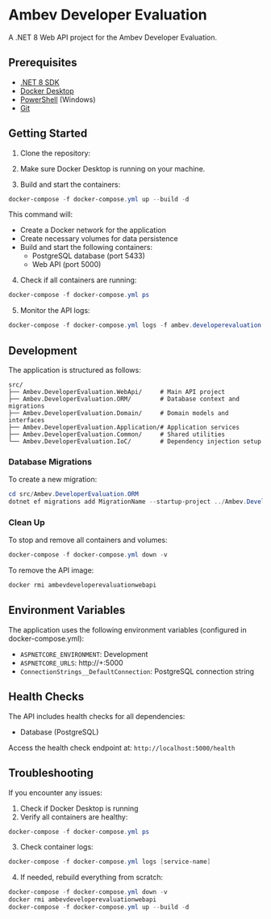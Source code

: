# Ambev Developer Evaluation

A .NET 8 Web API project for the Ambev Developer Evaluation.

## Prerequisites

- [.NET 8 SDK](https://dotnet.microsoft.com/download/dotnet/8.0)
- [Docker Desktop](https://www.docker.com/products/docker-desktop/)
- [PowerShell](https://github.com/PowerShell/PowerShell/releases) (Windows)
- [Git](https://git-scm.com/downloads)

## Getting Started

1. Clone the repository:

2. Make sure Docker Desktop is running on your machine.

3. Build and start the containers:
```powershell
docker-compose -f docker-compose.yml up --build -d
```

This command will:
- Create a Docker network for the application
- Create necessary volumes for data persistence
- Build and start the following containers:
  - PostgreSQL database (port 5433)
  - Web API (port 5000)

4. Check if all containers are running:
```powershell
docker-compose -f docker-compose.yml ps
```

5. Monitor the API logs:
```powershell
docker-compose -f docker-compose.yml logs -f ambev.developerevaluation.webapi
```

## Development

The application is structured as follows:

```
src/
├── Ambev.DeveloperEvaluation.WebApi/     # Main API project
├── Ambev.DeveloperEvaluation.ORM/        # Database context and migrations
├── Ambev.DeveloperEvaluation.Domain/     # Domain models and interfaces
├── Ambev.DeveloperEvaluation.Application/# Application services
├── Ambev.DeveloperEvaluation.Common/     # Shared utilities
└── Ambev.DeveloperEvaluation.IoC/        # Dependency injection setup
```

### Database Migrations

To create a new migration:
```powershell
cd src/Ambev.DeveloperEvaluation.ORM
dotnet ef migrations add MigrationName --startup-project ../Ambev.DeveloperEvaluation.WebApi/Ambev.DeveloperEvaluation.WebApi.csproj
```

### Clean Up

To stop and remove all containers and volumes:
```powershell
docker-compose -f docker-compose.yml down -v
```

To remove the API image:
```powershell
docker rmi ambevdeveloperevaluationwebapi
```

## Environment Variables

The application uses the following environment variables (configured in docker-compose.yml):

- `ASPNETCORE_ENVIRONMENT`: Development
- `ASPNETCORE_URLS`: http://+:5000
- `ConnectionStrings__DefaultConnection`: PostgreSQL connection string

## Health Checks

The API includes health checks for all dependencies:
- Database (PostgreSQL)

Access the health check endpoint at: `http://localhost:5000/health`

## Troubleshooting

If you encounter any issues:

1. Check if Docker Desktop is running
2. Verify all containers are healthy:
```powershell
docker-compose -f docker-compose.yml ps
```

3. Check container logs:
```powershell
docker-compose -f docker-compose.yml logs [service-name]
```

4. If needed, rebuild everything from scratch:
```powershell
docker-compose -f docker-compose.yml down -v
docker rmi ambevdeveloperevaluationwebapi
docker-compose -f docker-compose.yml up --build -d
```